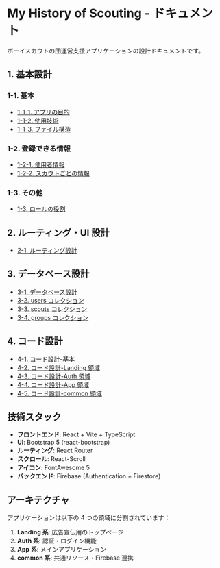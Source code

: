# My History of Scouting - ドキュメント

ボーイスカウトの団運営支援アプリケーションの設計ドキュメントです。

## 1. 基本設計

### 1-1. 基本

- [1-1-1. アプリの目的](1.基本設計/1-1.基本/1-1-1.アプリの目的.md)
- [1-1-2. 使用技術](1.基本設計/1-1.基本/1-1-2.使用技術.md)
- [1-1-3. ファイル構造](1.基本設計/1-1.基本/1-1-3.ファイル構造.md)

### 1-2. 登録できる情報

- [1-2-1. 使用者情報](1.基本設計/1-2.登録できる情報/1-2-1.使用者情報.md)
- [1-2-2. スカウトごとの情報](1.基本設計/1-2.登録できる情報/1-2-2.スカウトごとの情報.md)

### 1-3. その他

- [1-3. ロールの役割](1.基本設計/1-3.ロールの役割.md)

## 2. ルーティング・UI 設計

- [2-1. ルーティング設計](2.ルーティング・UI設計/2-1.ルーティング設計.md)

## 3. データベース設計

- [3-1. データベース設計](3.データベース設計/3-1.データベース設計.md)
- [3-2. users コレクション](3.データベース設計/3-2.usersコレクション.md)
- [3-3. scouts コレクション](3.データベース設計/3-3.scoutsコレクション.md)
- [3-4. groups コレクション](3.データベース設計/3-4.groupsコレクション.md)

## 4. コード設計

- [4-1. コード設計-基本](4.コード設計/4-1.コード設計-基本.md)
- [4-2. コード設計-Landing 領域](4.コード設計/4-2.コード設計-Landing領域.md)
- [4-3. コード設計-Auth 領域](4.コード設計/4-3.コード設計-Auth領域.md)
- [4-4. コード設計-App 領域](4.コード設計/4-4.コード設計-App領域.md)
- [4-5. コード設計-common 領域](4.コード設計/4-5.コード設計-common領域.md)

## 技術スタック

- **フロントエンド**: React + Vite + TypeScript
- **UI**: Bootstrap 5 (react-bootstrap)
- **ルーティング**: React Router
- **スクロール**: React-Scroll
- **アイコン**: FontAwesome 5
- **バックエンド**: Firebase (Authentication + Firestore)

## アーキテクチャ

アプリケーションは以下の 4 つの領域に分割されています：

1. **Landing 系**: 広告宣伝用のトップページ
2. **Auth 系**: 認証・ログイン機能
3. **App 系**: メインアプリケーション
4. **common 系**: 共通リソース・Firebase 連携
